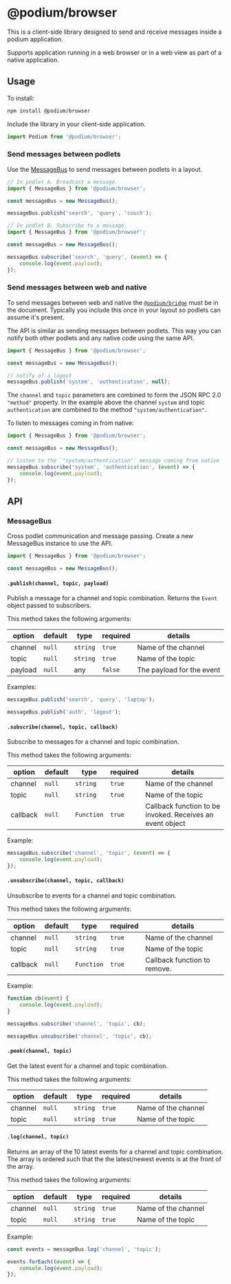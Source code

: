 # @podium/browser

This is a client-side library designed to send and receive messages inside a podium application.

Supports application running in a web browser or in a web view as part of a native application.

## Usage

To install:

```sh
npm install @podium/browser
```

Include the library in your client-side application.

```js
import Podium from '@podium/browser';
```

### Send messages between podlets

Use the [MessageBus](#messagebus) to send messages between podlets in a layout.

```javascript
// In podlet A. Broadcast a message.
import { MessageBus } from '@podium/browser';

const messageBus = new MessageBus();

messageBus.publish('search', 'query', 'couch');
```

```js
// In podlet B. Subscribe to a message.
import { MessageBus } from '@podium/browser';

const messageBus = new MessageBus();

messageBus.subscribe('search', 'query', (event) => {
    console.log(event.payload);
});
```

### Send messages between web and native

To send messages between web and native the [`@podium/bridge`](https://github.com/podium-lib/bridge) must be in the document. Typically you include this once in your layout so podlets can assume it's present.

The API is similar as sending messages between podlets. This way you can notify both other podlets and any native code using the same API.

```js
import { MessageBus } from '@podium/browser';

const messageBus = new MessageBus();

// notify of a logout
messageBus.publish('system', 'authentication', null);
```

The `channel` and `topic` parameters are combined to form the JSON RPC 2.0 `"method"` property. In the example above the channel `system` and topic `authentication` are combined to the method `"system/authentication"`.

To listen to messages coming in from native:

```js
import { MessageBus } from '@podium/browser';

const messageBus = new MessageBus();

// listen to the `"system/authentication"` message coming from native
messageBus.subscribe('system', 'authentication', (event) => {
    console.log(event.payload);
});
```

## API

### MessageBus

Cross podlet communication and message passing.
Create a new MessageBus instance to use the API.

```javascript
import { MessageBus } from '@podium/browser';

const messageBus = new MessageBus();
```

#### `.publish(channel, topic, payload)`

Publish a message for a channel and topic combination. Returns the `Event` object passed to subscribers.

This method takes the following arguments:

| option  | default | type     | required | details                   |
| ------- | ------- | -------- | -------- | ------------------------- |
| channel | `null`  | `string` | `true`   | Name of the channel       |
| topic   | `null`  | `string` | `true`   | Name of the topic         |
| payload | `null`  | any      | `false`  | The payload for the event |

Examples:

```javascript
messageBus.publish('search', 'query', 'laptop');

messageBus.publish('auth', 'logout');
```

#### `.subscribe(channel, topic, callback)`

Subscribe to messages for a channel and topic combination.

This method takes the following arguments:

| option   | default | type       | required | details                                                   |
| -------- | ------- | ---------- | -------- | --------------------------------------------------------- |
| channel  | `null`  | `string`   | `true`   | Name of the channel                                       |
| topic    | `null`  | `string`   | `true`   | Name of the topic                                         |
| callback | `null`  | `Function` | `true`   | Callback function to be invoked. Receives an event object |

Example:

```javascript
messageBus.subscribe('channel', 'topic', (event) => {
    console.log(event.payload);
});
```

#### `.unsubscribe(channel, topic, callback)`

Unsubscribe to events for a channel and topic combination.

This method takes the following arguments:

| option   | default | type       | required | details                      |
| -------- | ------- | ---------- | -------- | ---------------------------- |
| channel  | `null`  | `string`   | `true`   | Name of the channel          |
| topic    | `null`  | `string`   | `true`   | Name of the topic            |
| callback | `null`  | `Function` | `true`   | Callback function to remove. |

Example:

```javascript
function cb(event) {
    console.log(event.payload);
}

messageBus.subscribe('channel', 'topic', cb);

messageBus.unsubscribe('channel', 'topic', cb);
```

#### `.peek(channel, topic)`

Get the latest event for a channel and topic combination.

This method takes the following arguments:

| option  | default | type     | required | details             |
| ------- | ------- | -------- | -------- | ------------------- |
| channel | `null`  | `string` | `true`   | Name of the channel |
| topic   | `null`  | `string` | `true`   | Name of the topic   |

#### `.log(channel, topic)`

Returns an array of the 10 latest events for a channel and topic combination.
The array is ordered such that the the latest/newest events is at the front of the array.

This method takes the following arguments:

| option  | default | type     | required | details             |
| ------- | ------- | -------- | -------- | ------------------- |
| channel | `null`  | `string` | `true`   | Name of the channel |
| topic   | `null`  | `string` | `true`   | Name of the topic   |

Example:

```javascript
const events = messageBus.log('channel', 'topic');

events.forEach((event) => {
    console.log(event.payload);
});
```
